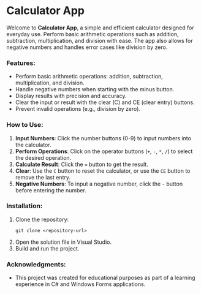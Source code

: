 # Calculator App

Welcome to **Calculator App**, a simple and efficient calculator designed for everyday use. Perform basic arithmetic operations such as addition, subtraction, multiplication, and division with ease. The app also allows for negative numbers and handles error cases like division by zero.

### Features:
- Perform basic arithmetic operations: addition, subtraction, multiplication, and division.
- Handle negative numbers when starting with the minus button.
- Display results with precision and accuracy.
- Clear the input or result with the clear (C) and CE (clear entry) buttons.
- Prevent invalid operations (e.g., division by zero).

### How to Use:
1. **Input Numbers**: Click the number buttons (0-9) to input numbers into the calculator.
2. **Perform Operations**: Click on the operator buttons (`+`, `-`, `*`, `/`) to select the desired operation.
3. **Calculate Result**: Click the `=` button to get the result.
4. **Clear**: Use the `C` button to reset the calculator, or use the `CE` button to remove the last entry.
5. **Negative Numbers**: To input a negative number, click the `-` button before entering the number.

### Installation:
1. Clone the repository:
    ```
    git clone <repository-url>
    ```
2. Open the solution file in Visual Studio.
3. Build and run the project.

### Acknowledgments:
- This project was created for educational purposes as part of a learning experience in C# and Windows Forms applications.
